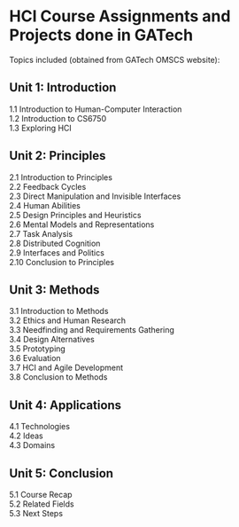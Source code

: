 # HCI Course Assignments and Projects done in GATech  
Topics included (obtained from GATech OMSCS website):  

## Unit 1: Introduction  
1.1 Introduction to Human-Computer Interaction  
1.2 Introduction to CS6750  
1.3 Exploring HCI  

## Unit 2: Principles  
2.1 Introduction to Principles  
2.2 Feedback Cycles  
2.3 Direct Manipulation and Invisible Interfaces  
2.4 Human Abilities  
2.5 Design Principles and Heuristics  
2.6 Mental Models and Representations  
2.7 Task Analysis  
2.8 Distributed Cognition  
2.9 Interfaces and Politics  
2.10 Conclusion to Principles  

## Unit 3: Methods  
3.1 Introduction to Methods  
3.2 Ethics and Human Research  
3.3 Needfinding and Requirements Gathering  
3.4 Design Alternatives  
3.5 Prototyping  
3.6 Evaluation  
3.7 HCI and Agile Development  
3.8 Conclusion to Methods  

## Unit 4: Applications  
4.1 Technologies  
4.2 Ideas  
4.3 Domains  

## Unit 5: Conclusion  
5.1 Course Recap  
5.2 Related Fields  
5.3 Next Steps

